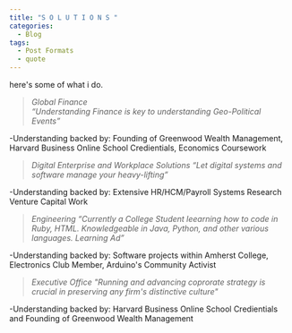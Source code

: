 ```yaml
---
title: "S O L U T I O N S "
categories:
  - Blog
tags:
  - Post Formats
  - quote
---
```


here's some of what i do.  

> <cite> Global Finance  
> “Understanding Finance is key to understanding Geo-Political Events”  

  -Understanding backed by: Founding of Greenwood Wealth Management, Harvard Business Online School Credientials, Economics Coursework


> <cite>   Digital Enterprise and Workplace Solutions
> “Let digital systems and software manage your heavy-lifting” 

  -Understanding backed by: Extensive HR/HCM/Payroll Systems Research Venture Capital Work 



> <cite>   Engineering
> “Currently a College Student leearning how to code in Ruby, HTML. Knowledgeable in Java, Python, and other various languages. Learning Ad” 

  -Understanding backed by:  Software projects within Amherst College, Electronics Club Member, Arduino's Community Activist




> <cite>   Executive Office
> "Running and advancing coprorate strategy is crucial in preserving any firm's distinctive culture"

  -Understanding backed by: Harvard Business Online School Credientials and Founding of Greenwood Wealth Management 

